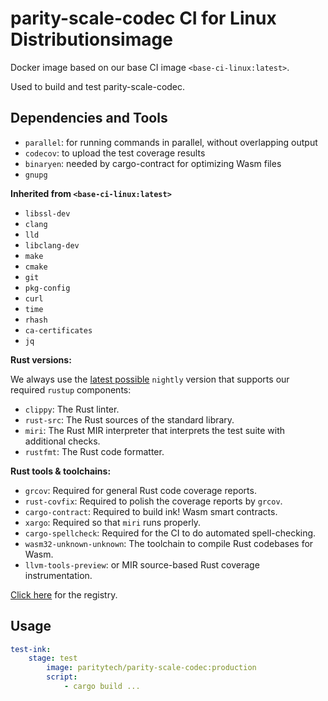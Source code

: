 # parity-scale-codec CI for Linux Distributionsimage

Docker image based on our base CI image `<base-ci-linux:latest>`.

Used to build and test parity-scale-codec.

## Dependencies and Tools

- `parallel`: for running commands in parallel, without overlapping output
- `codecov`: to upload the test coverage results
- `binaryen`: needed by cargo-contract for optimizing Wasm files
- `gnupg`

**Inherited from `<base-ci-linux:latest>`**

- `libssl-dev`
- `clang`
- `lld`
- `libclang-dev`
- `make`
- `cmake`
- `git`
- `pkg-config`
- `curl`
- `time`
- `rhash`
- `ca-certificates`
- `jq`

**Rust versions:**

We always use the [latest possible](https://rust-lang.github.io/rustup-components-history/) `nightly` version that supports our required `rustup` components:

- `clippy`: The Rust linter.
- `rust-src`: The Rust sources of the standard library.
- `miri`: The Rust MIR interpreter that interprets the test suite with additional checks.
- `rustfmt`: The Rust code formatter.

**Rust tools & toolchains:**

- `grcov`: Required for general Rust code coverage reports.
- `rust-covfix`: Required to polish the coverage reports by `grcov`.
- `cargo-contract`: Required to build ink! Wasm smart contracts.
- `xargo`: Required so that `miri` runs properly.
- `cargo-spellcheck`: Required for the CI to do automated spell-checking.
- `wasm32-unknown-unknown`: The toolchain to compile Rust codebases for Wasm.
- `llvm-tools-preview`: or MIR source-based Rust coverage instrumentation.

[Click here](https://hub.docker.com/repository/docker/paritytech/parity-scale-codec) for the registry.

## Usage

```yaml
test-ink:
    stage: test
        image: paritytech/parity-scale-codec:production
        script:
            - cargo build ...
```

